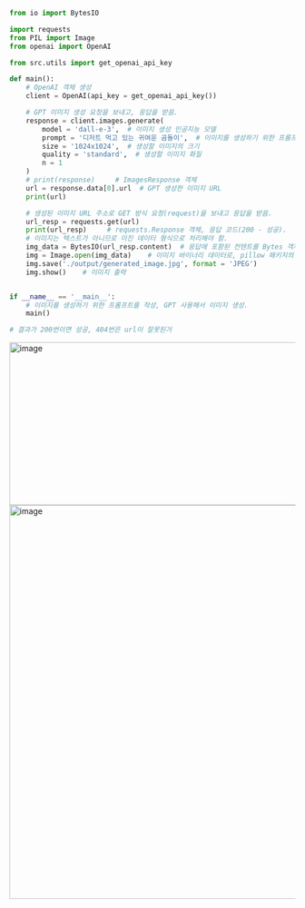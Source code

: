 ```python
from io import BytesIO

import requests
from PIL import Image
from openai import OpenAI

from src.utils import get_openai_api_key

def main():
    # OpenAI 객체 생성
    client = OpenAI(api_key = get_openai_api_key())

    # GPT 이미지 생성 요청을 보내고, 응답을 받음.
    response = client.images.generate(
        model = 'dall-e-3',  # 이미지 생성 인공지능 모델
        prompt = '디저트 먹고 있는 귀여운 곰돌이',  # 이미지를 생성하기 위한 프롬프트
        size = '1024x1024',  # 생성할 이미지의 크기
        quality = 'standard',  # 생성할 이미지 화질
        n = 1
    )
    # print(response)     # ImagesResponse 객체
    url = response.data[0].url  # GPT 생성한 이미지 URL
    print(url)

    # 생성된 이미지 URL 주소로 GET 방식 요청(request)을 보내고 응답을 받음.
    url_resp = requests.get(url)
    print(url_resp)     # requests.Response 객체, 응답 코드(200 - 성공).
    # 이미지는 텍스트가 아니므로 이진 데이터 형식으로 처리해야 함.
    img_data = BytesIO(url_resp.content)  # 응답에 포함된 컨텐트를 Bytes 객체로 읽음.
    img = Image.open(img_data)    # 이미지 바이너리 데이터로, pillow 패키지의 Image 클래스 객체 생성.
    img.save('./output/generated_image.jpg', format = 'JPEG')
    img.show()    # 이미지 출력


if __name__ == '__main__':
    # 이미지를 생성하기 위한 프롬프트를 작성, GPT 사용해서 이미지 생성.
    main()

# 결과가 200번이면 성공, 404번은 url이 잘못된거
```

<img width="934" height="287" alt="image" src="https://github.com/user-attachments/assets/952d4231-35cc-4129-8d33-0992b2c9a268" />



<img width="676" height="694" alt="image" src="https://github.com/user-attachments/assets/9d103674-e920-4d1e-a15e-eb6ad4abd082" />
